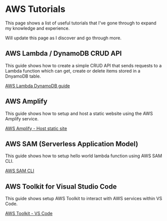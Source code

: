 # AWS Tutorials

This page shows a list of useful tutorials that I've gone through to expand my knowledge and experience.

Will update this page as I discover and go through more.

## AWS Lambda / DynamoDB CRUD API  

This guide shows how to create a simple CRUD API that sends requests to a Lambda function which can get, create or delete items stored in a DnyamoDB table.

[AWS Lambda DynamoDB guide](https://docs.aws.amazon.com/apigateway/latest/developerguide/http-api-dynamo-db.html)

## AWS Amplify

This guide shows how to setup and host a static website using the AWS Amplify service.

[AWS Amplify - Host static site](https://aws.amazon.com/getting-started/hands-on/host-static-website)

## AWS SAM (Serverless Application Model)

This guide shows how to setup hello world lambda function using AWS SAM CLI.

[AWS SAM CLI](https://docs.aws.amazon.com/serverless-application-model/latest/developerguide/serverless-getting-started-hello-world.html)

## AWS Toolkit for Visual Studio Code

This guide shows setup AWS Toolkit to interact with AWS services within VS Code.

[AWS Toolkit - VS Code](https://docs.aws.amazon.com/toolkit-for-vscode/latest/userguide/welcome.html)
